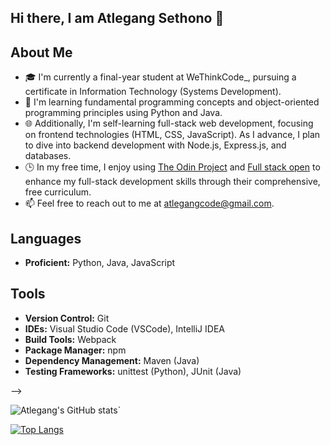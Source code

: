 ## Hi there, I am Atlegang Sethono 👋   

## About Me
- 🎓 I'm currently a final-year student at WeThinkCode_, pursuing a certificate in Information Technology (Systems Development).
- 🌱 I'm learning fundamental programming concepts and object-oriented programming principles using Python and Java.
- 🌐 Additionally, I'm self-learning full-stack web development, focusing on frontend technologies (HTML, CSS, JavaScript). As I advance, I plan to dive into backend development with Node.js, Express.js, and databases.
- 🕒 In my free time, I enjoy using [The Odin Project](https://www.theodinproject.com/) and [Full stack open](https://fullstackopen.com/en/) to enhance my full-stack development skills through their comprehensive, free curriculum.
- 📫 Feel free to reach out to me at [atlegangcode@gmail.com](mailto:atlegangcode@gmail.com).

## Languages
- **Proficient:** Python, Java, JavaScript
<!-- - **Learning:** Java, TypeScript (soon to start) -->

## Tools
- **Version Control:** Git
- **IDEs:** Visual Studio Code (VSCode), IntelliJ IDEA
- **Build Tools:** Webpack
- **Package Manager:** npm
- **Dependency Management:** Maven (Java)
- **Testing Frameworks:** unittest (Python), JUnit (Java)
<!-- - **Design Tools:** Figma (to be learned) -->-->

![Atlegang's GitHub stats](https://github-readme-stats-atle-gangs.vercel.app/api?username=atle-gang&theme=transparent&show_icons=true)`

[![Top Langs](https://github-readme-stats.vercel.app/api/top-langs/?username=atle-gang&layout=donut&theme=transparent)](https://github.com/anuraghazra/github-readme-stats)
